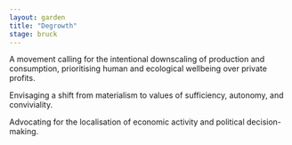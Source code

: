 ```yaml
---  
layout: garden
title: "Degrowth"
stage: bruck
---
```


A movement calling for the intentional downscaling of production and consumption, prioritising human and ecological wellbeing over private profits.

Envisaging a shift from materialism to values of sufficiency, autonomy, and conviviality.

Advocating for the localisation of economic activity and political decision-making.